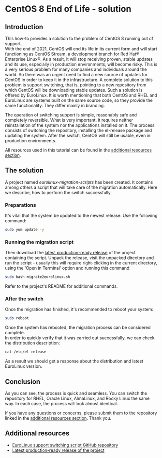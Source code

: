 # CentOS 8 End of Life - solution

## Introduction

This how-to provides a solution to the problem of CentOS 8 running out of
support.  
With the end of 2021, CentOS will end its life in its current form
and will start functioning as CentOS Stream, a development branch for Red Hat®
Enterprise Linux®. As a result, it will stop receiving proven, stable updates
and its use, especially in production environments, will become risky. This is
a very serious problem for many companies and individuals around the world. So
there was an urgent need to find a new source of updates for CentOS in order
to keep it in the infrastructure. A complete solution to this problem is
support switching, that is, pointing to a new repository from which CentOS
will be downloading stable updates. Such a solution is offered by EuroLinux.
It is worth mentioning that both CentOS and RHEL and EuroLinux are systems
built on the same source code, so they provide the same functionality. They
differ mainly in branding.

The operation of switching support is simple, reasonably safe and completely
reversible.  What is very important, it requires neither reinstallation of the
system nor the applications installed on it. The process consists of switching
the repository, installing the el-release package and updating the system.
After the switch, CentOS will still be usable, even in production environments. 

All resources used in this tutorial can be found in the [additional
resources section](#additional-resources).

## The solution

A project named *eurolinux-migration-scripts* has been created. It contains
among others a script that will take care of the migration automatically. Here
we describe, how to perform the switch successfully.

### Preparations

It's vital that the system be updated to the newest release. Use the following
command:

```bash
sudo yum update -y
```

### Running the migration script

Then download the [latest production-ready
release](https://github.com/EuroLinux/eurolinux-migration-scripts/archive/refs/heads/master.zip)
of the project containing the script. Unpack the release, visit the
unpacked directory and run the script - usually this will require
right-clicking in the current directory, using the 'Open in Terminal' option
and running this command:

```bash
sudo bash migrate2eurolinux.sh
```

Refer to the project's README for additional commands.

### After the switch

Once the migration has finished, it's recommended to reboot your system:

```bash
sudo reboot
```

Once the system has rebooted, the migration process can be considered
complete.  
In order to quickly verify that it was carried out successfully, we
can check the distribution description:

```bash
cat /etc/el-release
```

As a result we should get a response about the distribution and latest
EuroLinux version.

## Conclusion

As you can see, the process is quick and seamless. You can switch the
repository for RHEL, Oracle Linux, AlmaLinux, and Rocky Linux the same way.
In each case, the process will look almost identical.

If you have any questions or concerns, please submit them to the repository
linked in the [additional resources section](#additional-resources). Thank you.

## Additional resources

- [EuroLinux support switching script GitHub
  repository](https://github.com/EuroLinux/eurolinux-migration-scripts)
- [Latest production-ready release of the
  project](https://github.com/EuroLinux/eurolinux-migration-scripts/archive/refs/heads/master.zip)
